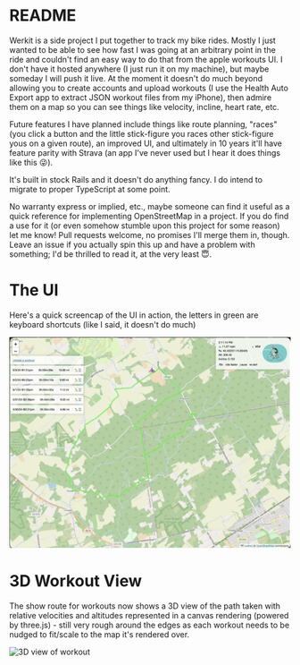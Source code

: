 # README

Werkit is a side project I put together to track my bike rides. Mostly I just wanted to be able to see how fast I was going at an arbitrary point in the ride and couldn't find an easy way to do that from the apple workouts UI. I don't have it hosted anywhere (I just run it on my machine), but maybe someday I will push it live. At the moment it doesn't do much beyond allowing you to create accounts and upload workouts (I use the Health Auto Export app to extract JSON workout files from my iPhone), then admire them on a map so you can see things like velocity, incline, heart rate, etc.

Future features I have planned include things like route planning, "races" (you click a button and the little stick-figure you races other stick-figure yous on a given route), an improved UI, and ultimately in 10 years it'll have feature parity with Strava (an app I've never used but I hear it does things like this 😜).

It's built in stock Rails and it doesn't do anything fancy. I do intend to migrate to proper TypeScript at some point.

No warranty express or implied, etc., maybe someone can find it useful as a quick reference for implementing OpenStreetMap in a project. If you do find a use for it (or even somehow stumble upon this project for some reason) let me know! Pull requests welcome, no promises I'll merge them in, though. Leave an issue if you actually spin this up and have a problem with something; I'd be thrilled to read it, at the very least 😇.

# The UI

Here's a quick screencap of the UI in action, the letters in green are keyboard shortcuts (like I said, it doesn't do much)

[![Click to play](https://github.com/erichummel/werkit/blob/main/public/videos/ui_screenshot.png)](https://github.com/erichummel/werkit/assets/51916/a6ae31a1-f7c1-401b-815b-0aeee25bd2aa)

# 3D Workout View

The show route for workouts now shows a 3D view of the path taken with relative velocities and altitudes represented in a canvas rendering (powered by three.js) - still very rough around the edges as each workout needs to be nudged to fit/scale to the map it's rendered over.

![3D view of workout](https://github.com/erichummel/werkit/blob/main/public/videos/three_dee_model.png)
